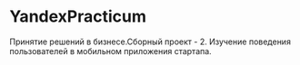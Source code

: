 # YandexPracticum
Принятие решений в бизнесе.Сборный проект - 2. Изучение поведения пользователей в мобильном приложения стартапа.

